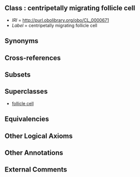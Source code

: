 
## Class : centripetally migrating follicle cell

 * *IRI* = http://purl.obolibrary.org/obo/CL_0000671
 * *Label* = centripetally migrating follicle cell

## Synonyms


## Cross-references


## Subsets


## Superclasses

 * [follicle cell](../../CL/77/CL_0000477.md)

## Equivalencies


## Other Logical Axioms


## Other Annotations


## External Comments


